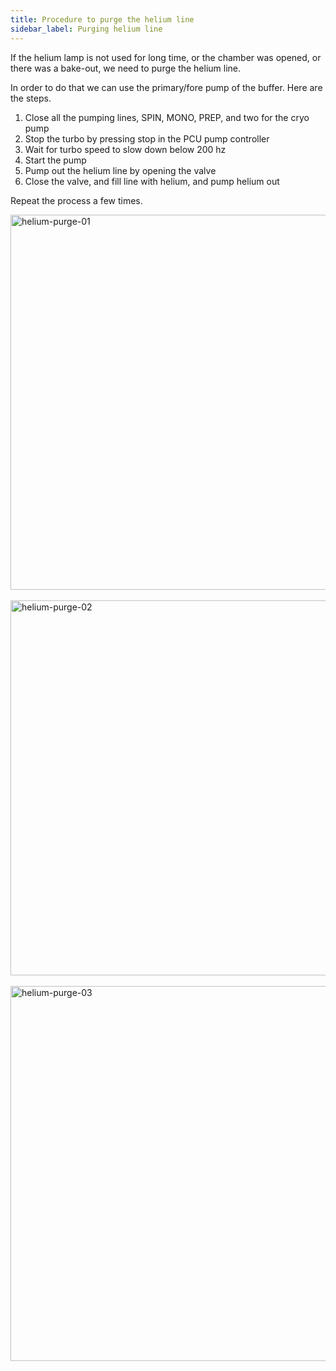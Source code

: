 ```yaml
---
title: Procedure to purge the helium line
sidebar_label: Purging helium line
---
```


If the helium lamp is not used for long time, or the chamber was opened, or
there was a bake-out, we need to purge the helium line.

In order to do that we can use the primary/fore pump of the buffer. Here are the
steps.

1. Close all the pumping lines, SPIN, MONO, PREP, and two for the cryo pump
2. Stop the turbo by pressing stop in the PCU pump controller
3. Wait for turbo speed to slow down below 200 hz
4. Start the pump
5. Pump out the helium line by opening the valve
6. Close the valve, and fill line with helium, and pump helium out

Repeat the process a few times.

<picture>
  <source type="image/webp" srcset={require("/img/helium-purge-01.webp").default} />
  <img src={require("/img/helium-purge-01.jpg").default} alt="helium-purge-01" width="600px" />
</picture>

<br />
<br />

<picture>
  <source type="image/webp" srcset={require("/img/helium-purge-02.webp").default} />
  <img src={require("/img/helium-purge-02.jpg").default} alt="helium-purge-02" width="600px" />
</picture>

<br />
<br />

<picture>
  <source type="image/webp" srcset={require("/img/helium-purge-03.webp").default} />
  <img src={require("/img/helium-purge-03.jpg").default} alt="helium-purge-03" width="600px" />
</picture>
